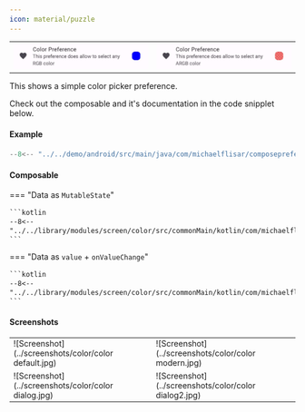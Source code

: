 ```yaml
---
icon: material/puzzle
---
```


|                                                   |                                                   |
|---------------------------------------------------|---------------------------------------------------|
| ![Screenshot](../screenshots/previews/color1.jpg) | ![Screenshot](../screenshots/previews/color2.jpg) |

This shows a simple color picker preference.

Check out the composable and it's documentation in the code snipplet below.

#### Example

```kotlin
--8<-- "../../demo/android/src/main/java/com/michaelflisar/composepreferences/demo/demos/PrefScreenDemo.kt:demo-color"
```

#### Composable

=== "Data as `MutableState`"

    ```kotlin
    --8<-- "../../library/modules/screen/color/src/commonMain/kotlin/com/michaelflisar/composepreferences/screen/color/PreferenceColor.kt:constructor"
    ```

=== "Data as `value` + `onValueChange`"

    ```kotlin
    --8<-- "../../library/modules/screen/color/src/commonMain/kotlin/com/michaelflisar/composepreferences/screen/color/PreferenceColor.kt:constructor2"
    ```

#### Screenshots

|                                                       |                                                       |
|-------------------------------------------------------|-------------------------------------------------------|
| ![Screenshot](../screenshots/color/color default.jpg) | ![Screenshot](../screenshots/color/color modern.jpg)  |
| ![Screenshot](../screenshots/color/color dialog.jpg)  | ![Screenshot](../screenshots/color/color dialog2.jpg) |